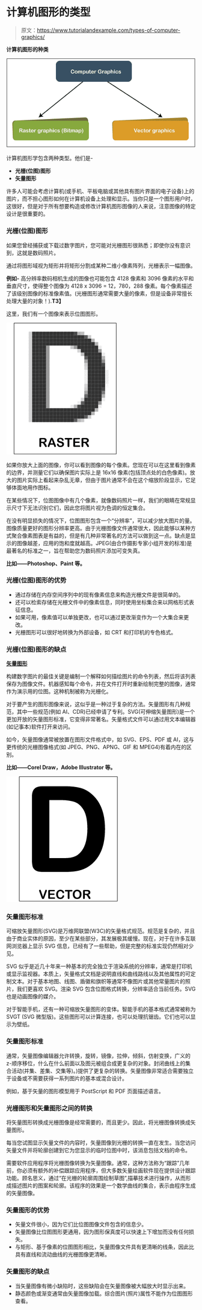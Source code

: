 # 计算机图形的类型

> 原文：<https://www.tutorialandexample.com/types-of-computer-graphics/>

**计算机图形的种类**

![Types of Computer Graphics](img/dfe23027adc9465f5f90942a756feb8e.png)

计算机图形学包含两种类型。他们是-

*   **光栅(位图)图形**
*   **矢量图形**

许多人可能会考虑计算机(或手机、平板电脑或其他具有图片界面的电子设备)上的图片，而不担心图形如何在计算机设备上处理和显示。当你只是一个图形用户时，这很好，但是对于所有想要构造或修改计算机图形图像的人来说，注意图像的特定设计是很重要的。

### 光栅(位图)图形

如果您曾经捕获或下载过数字图片，您可能对光栅图形很熟悉；即使你没有意识到，这就是数码照片。

通过将图形域视为矩形并将矩形分割成某种二维小像素阵列，光栅表示一幅图像。

**例如-** 高分辨率数码相机生成的图像也可能包含 4128 像素和 3096 像素的水平和垂直尺寸，使得整个图像为 4128 x 3096 = 12，780，288 像素。每个像素描述了该级别图像的标准像素值。(光栅图形通常需要大量的像素，但是设备非常擅长处理大量的对象！).**T3】**

这里，我们有一个图像来表示位图图形。

![Types of Computer Graphics](img/d41e3d568d2931c5597fb23e3016376c.png)

如果你放大上面的图像，你可以看到图像的每个像素。您现在可以在这里看到像素的边界，并测量它们以确保图片实际上是 16x16 像素(包括顶点处的白色像素)。放大的图片实际上看起来杂乱无章，但由于图片通常不会在这个缩放阶段显示，它足够体面地用作图标。

在某些情况下，位图图像中有几个像素，就像数码照片一样，我们的眼睛在常规显示尺寸下无法识别它们，因此您将图片视为色调的恒定集合。

在没有明显损失的情况下，位图图形包含一个“分辨率”，可以减少放大图片的量。图像质量更好的图形分辨率更高。由于光栅图像文件通常很大，因此能够以某种方式聚合像素图表是有益的，但是有几种非常著名的方法可以做到这一点。缺点是显示的图像越差，应用的饱和度就越高。JPEG(由合作摄影专家小组开发的标准)是最著名的标准之一，旨在帮助您为数码照片添加可变失真。

**比如——Photoshop、Paint 等。**

### 光栅(位图)图形的优势

*   通过存储在内存空间序列中的现有像素信息来构造光栅文件是很简单的。
*   还可以检索存储在光栅文件中的像素信息，同时使用坐标集合来以网格形式表征信息。
*   如果可用，像素值可以单独更改，也可以通过更改渐变作为一个大集合来更改。
*   光栅图形可以很好地转换为外部设备，如 CRT 和打印机的专色格式。

### 光栅(位图)图形的缺点

**<u>矢量图形</u>**

构建数字图片的最佳关键是编制一个解释如何描绘图片的命令列表，然后将该列表保存为图像文件。机器感知每个命令，并在文件打开时重新绘制完整的图像，通常作为演示用的位图。这种机制被称为光栅化。

对于要产生的图形图像来说，这似乎是一种过于复杂的方法。矢量图形有几种规范，其中一些规范(例如 AI、CDR)已经申请了专利。SVG(可伸缩矢量图形)是一个更加开放的矢量图形标准，它变得非常著名。矢量格式文件可以通过用文本编辑器(如记事本)软件打开来访问。

如今，矢量图像通常被放置在图形文件格式中，如 SVG、EPS、PDF 或 AI，这与更传统的光栅图像格式(如 JPEG、PNG、APNG、GIF 和 MPEG4)有着内在的区别。

**比如——Corel Draw，Adobe Illustrator 等。**

![Types of Computer Graphics](img/2248bb50d7fc0e1a893745fe99b0394b.png)

### 矢量图形标准

可缩放矢量图形(SVG)是万维网联盟(W3C)的矢量格式规范。规范是复杂的，并且由于商业实体的原因，至少在某些部分，其发展极其缓慢。现在，对于在许多互联网浏览器上显示 SVG 信息，已经有了一些帮助，但是完整的标准实现仍然相对少见。

SVG 似乎是近几十年来一种基本的完全独立于渲染系统的分辨率，通常是打印机或显示监视器。本质上，矢量格式文档是说明直线和曲线路线以及其他属性的可定制文本。对于基本地图、线图、盾徽和旗帜等通常不像图片或其他常量图片的照片，我们更喜欢 SVG。渲染 SVG 包含位图格式转换，分辨率适合当前任务。SVG 也是动画图像的媒介。

对于智能手机，还有一种可缩放矢量图形的变体。智能手机的基本格式通常被称为 SVGT (SVG 微型版)。这些图形可以计算连接，也可以处理抗锯齿。它们也可以显示为壁纸。

### 矢量图形标准

通常，矢量图像编辑器允许转换，旋转，镜像，拉伸，倾斜，仿射变换，广义的 z-顺序移位，什么在什么前面以及图元被组合成更复杂的对象。封闭曲线上的集合活动(并集、差集、交集等)。)提供了更复杂的转换。矢量图像非常适合需要独立于设备或不需要获得一系列图片的基本或混合设计。

例如，基于矢量的图形模型用于 PostScript 和 PDF 页面描述语言。

### 光栅图形和矢量图形之间的转换

将矢量图形转换成光栅图像是经常需要的，而且更少。因此，将光栅图像转换成矢量图形。

每当您试图显示矢量文件的内容时，矢量图像到光栅的转换一直在发生。当您访问矢量文件并将轮廓创建到它为您显示的临时位图中时，该消息包括文档的命令。

需要软件应用程序将光栅图像转换为矢量图像。通常，这种方法称为“跟踪”几年前，你必须有额外的补偿跟踪应用程序，但大多数矢量绘画软件现在提供设计跟踪功能。顾名思义，通过“在光栅的轮廓周围绘制草图”,描摹技术进行操作，从而形成描述图片的图案和轮廓。该程序的效果是一个数学曲线的集合，表示由程序生成的矢量图像。

### 矢量图形的优势

*   矢量文件很小，因为它们比位图图像文件包含的信息少。
*   矢量图像比位图图形更通用，因为图形保真度可以快速上下增加而没有任何损失。
*   与矩形、基于像素的位图图形相比，矢量图像文件具有更清晰的线条，因此比具有直线和流动曲线的光栅图像更清晰。

### 矢量图形的缺点

*   当矢量图像有微小缺陷时，这些缺陷会在矢量图像被大幅放大时显示出来。
*   静态颜色或渐变通常由矢量图像加载。综合图片(照片)属性不能作为位图图形查看。